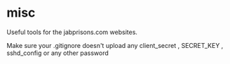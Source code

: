# misc

Useful tools for the jabprisons.com websites.

Make sure your .gitignore doesn't upload any client_secret , SECRET_KEY , sshd_config or any other password
